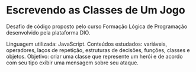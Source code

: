 <h1>Escrevendo as Classes de Um Jogo</h1>
Desafio de código proposto pelo curso Formação Lógica de Programação desenvolvido pela plataforma DIO.

Linguagem utilizada: JavaScript.
Conteúdos estudados: variáveis, operadores, laços de repetição, estruturas de decisões, funções, classes e objetos.
Objetivo: criar uma classe que represente um herói e de acordo com seu tipo exibir uma mensagem sobre seu ataque.
